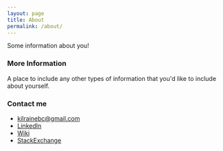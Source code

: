 ```yaml
---
layout: page
title: About
permalink: /about/
---
```


Some information about you!

### More Information

A place to include any other types of information that you'd like to include about yourself.

### Contact me

  * [kilrainebc@gmail.com](mailto:kilrainebc@gmail.com)
  * [LinkedIn](https://www.linkedin.com/in/blake-kilraine/)
  * [Wiki](wiki.kilraine.com)
  * [StackExchange](https://www.linkedin.com/in/blake-kilraine/)
